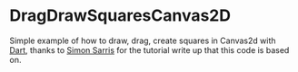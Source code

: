 DragDrawSquaresCanvas2D
=======================

Simple example of how to draw, drag, create squares in Canvas2d with [Dart](http://www.dartlang.org), thanks to [Simon Sarris](http://goo.gl/aGGWI) for the tutorial write up that this code is based on. 